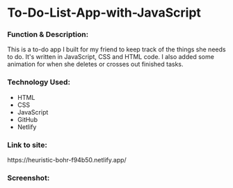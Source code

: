 # To-Do-List-App-with-JavaScript

<h3>Function & Description:</h3>
This is a to-do app I built for my friend to keep track of the things she needs to do. It's written in JavaScript, CSS and HTML code. I also added some animation for when she deletes or crosses out finished tasks.


<h3>Technology Used:</h3>

- HTML
- CSS
- JavaScript
- GitHub 
- Netlify

<h3>Link to site:</h3>
https://heuristic-bohr-f94b50.netlify.app/

<h3>Screenshot:</h3>

